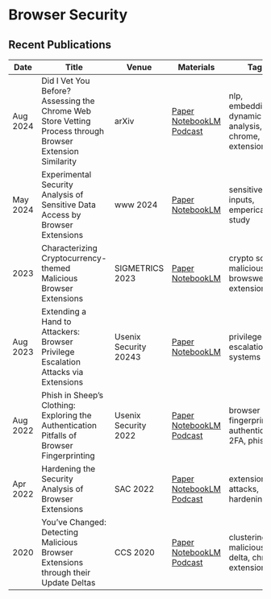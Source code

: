# Browser Security

## Recent Publications
| Date | Title | Venue | Materials | Tags | Code | Summary |
| --- | --- | --- | --- | --- | --- | --- |
| Aug 2024 | Did I Vet You Before? Assessing the Chrome Web Store Vetting Process through Browser Extension Similarity | arXiv | [Paper](https://arxiv.org/pdf/2406.00374) [NotebookLM](https://notebooklm.google.com/notebook/d2e279e2-b78e-406c-97d6-1c4dbe058a62?authuser=1) [Podcast](https://notebooklm.google.com/notebook/d2e279e2-b78e-406c-97d6-1c4dbe058a62/audio)| nlp, embedding, dynamic analysis, chrome, extensions | | |
| May 2024 | Experimental Security Analysis of Sensitive Data Access by Browser Extensions | www 2024 | [Paper](https://dl.acm.org/doi/pdf/10.1145/3589334.3645683) [NotebookLM](https://notebooklm.google.com/notebook/37abb00a-9c02-48f0-9c4f-8c90d994e16c?authuser=4)| sensitive inputs, emperical study | | |
| 2023 | Characterizing Cryptocurrency-themed Malicious Browser Extensions | SIGMETRICS 2023 | [Paper](https://baigd.github.io/files/SIGMETRICS23.pdf) [NotebookLM](https://notebooklm.google.com/notebook/4bde4c40-6c12-4565-95b8-d36b03310f48)| crypto scams, malicious browswer extensions | | |
| Aug 2023 | Extending a Hand to Attackers: Browser Privilege Escalation Attacks via Extensions | Usenix Security 20243| [Paper](https://www.usenix.org/system/files/usenixsecurity23-kim-young-min.pdf) [NotebookLM](https://notebooklm.google.com/notebook/bb150dea-b941-4dd2-9c95-02c3e0dc68f3?authuser=3)| privilege escalation, systems | | |
| Aug 2022 | Phish in Sheep’s Clothing: Exploring the Authentication Pitfalls of Browser Fingerprinting | Usenix Security 2022 | [Paper](https://www.usenix.org/system/files/sec22-lin-xu.pdf) [NotebookLM](https://notebooklm.google.com/notebook/25ebd680-eae2-489b-a0ed-810ed7d006c2?authuser=1) [Podcast](https://notebooklm.google.com/notebook/25ebd680-eae2-489b-a0ed-810ed7d006c2/audio)| browser fingerprinting, authentication, 2FA, phishing | | |
| Apr 2022 | Hardening the Security Analysis of Browser Extensions | SAC 2022 | [Paper](https://dl.acm.org/doi/pdf/10.1145/3477314.3507098) [NotebookLM](https://notebooklm.google.com/notebook/a463e1e1-8c20-46f2-8449-e5457c8d9ea9) [Podcast](https://notebooklm.google.com/notebook/a463e1e1-8c20-46f2-8449-e5457c8d9ea9/audio)| extensions, attacks, hardening | | |
| 2020 | You’ve Changed: Detecting Malicious Browser Extensions through their Update Deltas | CCS 2020 | [Paper](https://www.kapravelos.com/publications/extensiondeltas-CCS20.pdf) [NotebookLM](https://notebooklm.google.com/notebook/ddd2a0e4-f603-44ec-a257-b06ae1a919e9) [Podcast](https://notebooklm.google.com/notebook/ddd2a0e4-f603-44ec-a257-b06ae1a919e9/audio)| clustering, malicious delta, chrome extension | | |
